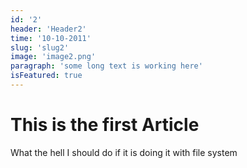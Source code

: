 ```yaml
---
id: '2'
header: 'Header2'
time: '10-10-2011'
slug: 'slug2'
image: 'image2.png'
paragraph: 'some long text is working here'
isFeatured: true
---
```


# This is the first Article 

What the hell I should do if it is doing it with file system